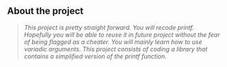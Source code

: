 ## About the project

> _This project is pretty straight forward. You will recode printf. Hopefully you will be able to reuse it in future project without the fear of being flagged as a cheater. You will mainly learn how to use variadic arguments. This project consists of coding a library that contains a simplified version of the printf function._

